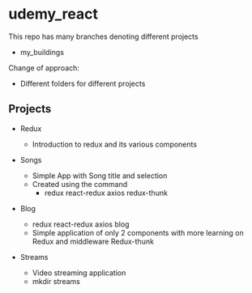 # udemy_react

This repo has many branches denoting different projects
* my_buildings

Change of approach:
* Different folders for different projects

## Projects
* Redux
    * Introduction to redux and its various components
* Songs
    * Simple App with Song title and selection
    * Created using the command
        * redux react-redux axios redux-thunk
* Blog
    * redux react-redux axios blog
    * Simple application of only 2 components with more learning on Redux and middleware Redux-thunk

* Streams
    * Video streaming application
    * mkdir streams
    